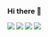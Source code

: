 ### Hi there 👋
[![](https://img.shields.io/badge/@hocgin-博客-blue?style=flat)](https://hocg.in/) 
[![](https://img.shields.io/badge/@hocgin-简历-blue?style=flat)](https://resume.hocg.in/) 
[![](https://img.shields.io/badge/@hocgin-项目-blue?style=flat)](https://projects.hocg.in/) 
[![](https://img.shields.io/badge/@hocgin-导航-blue?style=flat)](https://panda.hocg.in/)



<!--
**hocgin/hocgin** is a ✨ _special_ ✨ repository because its `README.md` (this file) appears on your GitHub profile.

Here are some ideas to get you started:

- 🔭 I’m currently working on ...
- 🌱 I’m currently learning ...
- 👯 I’m looking to collaborate on ...
- 🤔 I’m looking for help with ...
- 💬 Ask me about ...
- 📫 How to reach me: ...
- 😄 Pronouns: ...
- ⚡ Fun fact: ...
-->

